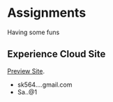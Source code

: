 # Assignments
Having some funs

## Experience Cloud Site
 [Preview Site](https://gyansysinc-d-dev-ed.develop.my.site.com/cc/s/).
 
 - sk564....gmail.com
 - Sa..@1
